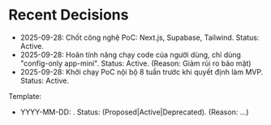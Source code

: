# Recent Decisions
- 2025-09-28: Chốt công nghệ PoC: Next.js, Supabase, Tailwind. Status: Active.
- 2025-09-28: Hoãn tính năng chạy code của người dùng, chỉ dùng "config-only app-mini". Status: Active. (Reason: Giảm rủi ro bảo mật)
- 2025-09-28: Khởi chạy PoC nội bộ 8 tuần trước khi quyết định làm MVP. Status: Active.

Template:
- YYYY-MM-DD: <Decision>. Status: (Proposed|Active|Deprecated). (Reason: ...)